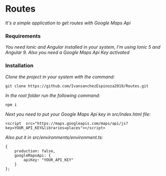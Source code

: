 # Routes
_It's a simple application to get routes with Google Maps Api_
### Requirements
_You need Ionic and Angular installed in your system, I'm using Ionic 5 and Angular 9. Also you need a Google Maps Api Key activated_

### Installation
_Clone the project in your system with the command:_
 ```
 git clone https://github.com/IvansanchezEspinoza2019/Routes.git
 ```
_In the root folder run the following command:_
```
npm i
```
_Next you need to put your Google Maps Api key in src/index.html file:_
   ```
  <script  src="https://maps.googleapis.com/maps/api/js?key=YOUR_API_KEY&libraries=places"></script>
  ```
  
_Also put it in src/environments/environment.ts:_
    
    { 
        production: false,
        googleMapsApi: {
            apiKey: "YOUR_API_KEY"
        }
    };
    
